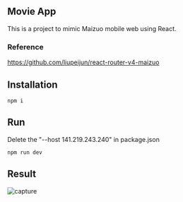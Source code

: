 ## Movie App

This is a project to mimic Maizuo mobile web using React.

### Reference

https://github.com/liupeijun/react-router-v4-maizuo

## Installation

`npm i`

## Run

Delete the "--host 141.219.243.240" in package.json

`npm run dev`

## Result

![capture](https://user-images.githubusercontent.com/19919389/28477030-401c42b2-6e20-11e7-8f56-163b5172176a.PNG)
